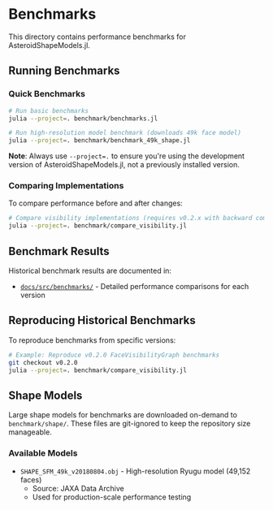 # Benchmarks

This directory contains performance benchmarks for AsteroidShapeModels.jl.

## Running Benchmarks

### Quick Benchmarks
```bash
# Run basic benchmarks
julia --project=. benchmark/benchmarks.jl

# Run high-resolution model benchmark (downloads 49k face model)
julia --project=. benchmark/benchmark_49k_shape.jl
```

**Note**: Always use `--project=.` to ensure you're using the development version of AsteroidShapeModels.jl, not a previously installed version.

### Comparing Implementations
To compare performance before and after changes:

```bash
# Compare visibility implementations (requires v0.2.x with backward compatibility)
julia --project=. benchmark/compare_visibility.jl
```

## Benchmark Results

Historical benchmark results are documented in:
- [`docs/src/benchmarks/`](../docs/src/benchmarks/) - Detailed performance comparisons for each version

## Reproducing Historical Benchmarks

To reproduce benchmarks from specific versions:

```bash
# Example: Reproduce v0.2.0 FaceVisibilityGraph benchmarks
git checkout v0.2.0
julia --project=. benchmark/compare_visibility.jl
```

## Shape Models

Large shape models for benchmarks are downloaded on-demand to `benchmark/shape/`. These files are git-ignored to keep the repository size manageable.

### Available Models
- `SHAPE_SFM_49k_v20180804.obj` - High-resolution Ryugu model (49,152 faces)
  - Source: JAXA Data Archive
  - Used for production-scale performance testing